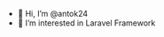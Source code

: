 - 👋 Hi, I’m @antok24
- 👀 I’m interested in Laravel Framework

<!---
antok24/antok24 is a ✨ special ✨ repository because its `README.md` (this file) appears on your GitHub profile.
You can click the Preview link to take a look at your changes.
--->
